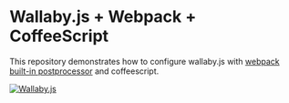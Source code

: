 # Wallaby.js + Webpack + CoffeeScript
This repository demonstrates how to configure wallaby.js with [webpack built-in postprocessor](https://wallabyjs.com/docs/integration/webpack-built-in.html) and coffeescript.

[![Wallaby.js](https://img.shields.io/badge/wallaby.js-configured-green.svg)](https://wallabyjs.com)
